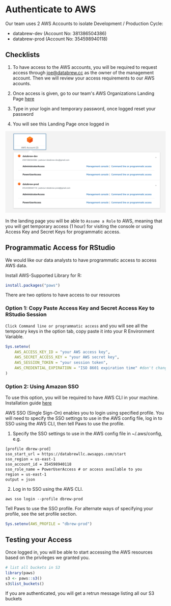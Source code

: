 # Authenticate to AWS

Our team uses 2 AWS Accounts to isolate Development / Production Cycle:
- databrew-dev (Account No: 381386504386)
- databrew-prod (Account No: 354598940118)

## Checklists
1. To have access to the AWS accounts, you will be required to request access through joe@databrew.cc as the owner of the management account. Then we will review your access requirements to our AWS acounts.

2. Once access is given, go to our team's AWS Organizations Landing Page [here](https://databrewllc.awsapps.com/start#/)

3. Type in your login and temporary password, once logged reset your password

4. You will see this Landing Page once logged in

![authentication](/images/aws_org_lp.png)

In the landing page you will be able to `Assume a Role` to AWS, meaning that you will get temporary access (1 hour) for visiting the console or using Access Key and Secret Keys for programmatic access.

## Programmatic Access for RStudio
We would like our data analysts to have programmatic access to access AWS data.

Install AWS-Supported Library for R:
```r
install.packages("paws")
```

There are two options to have access to our resources
### Option 1: Copy Paste Access Key and Secret Access Key to RStudio Session

 `Click Command line or programmatic access` and you will see all the temporary keys in the option tab, copy paste it into your R Environment Variable. 
```r
Sys.setenv(
    AWS_ACCESS_KEY_ID = "your AWS access key",
    AWS_SECRET_ACCESS_KEY = "your AWS secret key",
    AWS_SESSION_TOKEN = "your session token",
    AWS_CREDENTIAL_EXPIRATION = "ISO 8601 expiration time" #don't change the cred expiration
)
```

### Option 2: Using Amazon SSO

To use this option, you will be required to have AWS CLI in your machine. Installation guide [here](https://docs.aws.amazon.com/cli/latest/userguide/getting-started-install.html)

AWS SSO (Single Sign-On) enables you to login using specified profile. You will need to specify the SSO settings to use in the AWS config file, log in to SSO using the AWS CLI, then tell Paws to use the profile.

1. Specify the SSO settings to use in the AWS config file in ~/.aws/config, e.g.

```
[profile dbrew-prod]
sso_start_url = https://databrewllc.awsapps.com/start
sso_region = us-east-1
sso_account_id = 354598940118
sso_role_name = PowerUserAccess # or access available to you
region = us-east-1
output = json
```

2. Log in to SSO using the AWS CLI.
```
aws sso login --profile dbrew-prod
```
Tell Paws to use the SSO profile. For alternate ways of specifying your profile, see the set profile section.
```R
Sys.setenv(AWS_PROFILE = "dbrew-prod")
```

## Testing your Access
Once logged in, you will be able to start accessing the AWS resources based on the privileges we granted you.
```r
# list all buckets in S3
library(paws)
s3 <- paws::s3()
s3$list_buckets()
```
If you are authenticated, you will get a retrun message listing all our S3 buckets
